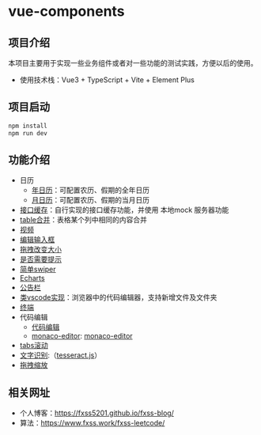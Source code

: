 # vue-components

## 项目介绍

本项目主要用于实现一些业务组件或者对一些功能的测试实践，方便以后的使用。

- 使用技术栈：Vue3 + TypeScript + Vite + Element Plus

## 项目启动

```bash
npm install
npm run dev
```

## 功能介绍

- 日历
  - [年日历](./date/calendar)：可配置农历、假期的全年日历
  - [月日历](./date/monthCalendar)：可配置农历、假期的当月日历
- [接口缓存](./httpCache)：自行实现的接口缓存功能，并使用 本地mock 服务器功能
- [table合并](./tableRowSpan)：表格某个列中相同的内容合并
- [视频](./videoView)
- [编辑输入框](./contenteditableView)
- [拖拽改变大小](./resizeCardView)
- [是否需要提示](./tooltip)
- [简单swiper](./simpleSwiper)
- [Echarts](./echartsView)
- [公告栏](./noticeBar)
- [类vscode实现](./fileView)：浏览器中的代码编辑器，支持新增文件及文件夹
- [终端](https://fxss-vue-components.netlify.app/terminalView)
- 代码编辑
  - [代码编辑](./codeEditor/codePage)
  - [monaco-editor](./codeEditor/monaco-editor-page): [monaco-editor](https://fxss5201.github.io/vue-components/#/codeEditor/monaco-editor-page)
- [tabs滚动](./tabsScrollView)
- [文字识别](./tesseractView):（[tesseract.js](https://github.com/naptha/tesseract.js)）
- [拖拽缩放](./zoomAndDragView)

## 相关网址

- 个人博客：<https://fxss5201.github.io/fxss-blog/>
- 算法：<https://www.fxss.work/fxss-leetcode/>
